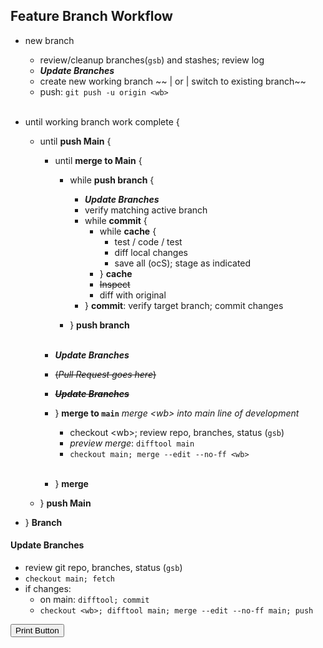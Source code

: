 ## Feature Branch Workflow

- new branch
  - review/cleanup branches(`gsb`) and stashes; review log
  - ***Update Branches***
  - create new working branch ~~ | or | switch to existing branch~~
  - push: `git push -u origin <wb>`<br/><br/>

- until working branch work complete {
  - until **push Main** {
    - until **merge to Main** {

      - while **push branch** {
        - ***Update Branches***
        - verify matching active branch
        - while **commit** {
          - while **cache** {
            - test / code / test
            - diff local changes
            - save all (ocS); stage as indicated
          - } **cache**
          - ~~Inspect~~
          - diff with original
        - } **commit**: verify target branch; commit changes

      - } **push branch**
<br/><br/>
    - ***Update Branches***
    - ~~(*Pull Request goes here*)~~
    - ~~***Update Branches***~~
    - } **merge to `main`** *merge &lt;wb&gt; into main line of development*
      - checkout &lt;wb&gt;; review repo, branches, status (`gsb`)
      - *preview merge*: `difftool main`
      - `checkout main; merge --edit --no-ff <wb>`<br><br>
    - } **merge**
  - } **push Main**
- } **Branch**

#### Update Branches
- review git repo, branches, status (`gsb`)
- `checkout main; fetch`
- if changes:
  - on main: `difftool; commit`
  - `checkout <wb>; difftool main; merge --edit --no-ff main; push`

<button onclick="window.print()">Print Button</button>
